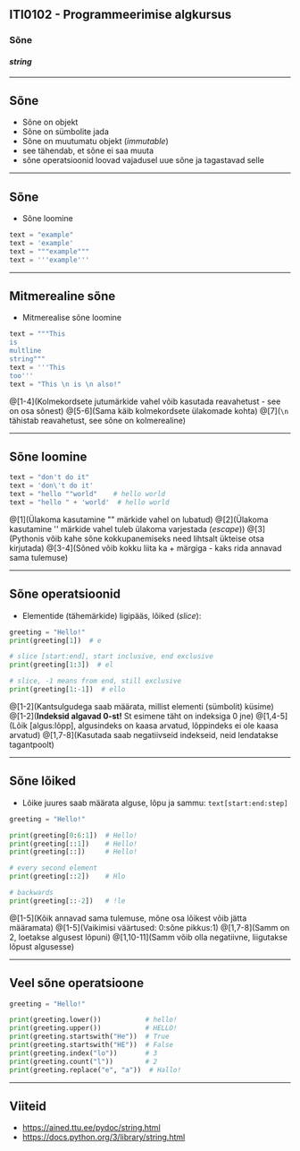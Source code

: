 ## ITI0102 - Programmeerimise algkursus
### Sõne
#### _string_

---

## Sõne

- Sõne on objekt
- Sõne on sümbolite jada
- Sõne on muutumatu objekt (_immutable_)
 - see tähendab, et sõne ei saa muuta
 - sõne operatsioonid loovad vajadusel uue sõne ja tagastavad selle

---

## Sõne

- Sõne loomine

```python
text = "example"
text = 'example'
text = """example"""
text = '''example'''
```
---

## Mitmerealine sõne

- Mitmerealise sõne loomine

```python
text = """This
is
multline
string"""
text = '''This
too'''
text = "This \n is \n also!"

```
@[1-4](Kolmekordsete jutumärkide vahel võib kasutada reavahetust - see on osa sõnest)
@[5-6](Sama käib kolmekordsete ülakomade kohta)
@[7](``\n`` tähistab reavahetust, see sõne on kolmerealine)

---

## Sõne loomine

```python
text = "don't do it"
text = 'don\'t do it'
text = "hello ""world"    # hello world
text = "hello " + 'world'  # hello world

```

@[1](Ülakoma kasutamine "" märkide vahel on lubatud)
@[2](Ülakoma kasutamine '' märkide vahel tuleb ülakoma varjestada (_escape_))
@[3](Pythonis võib kahe sõne kokkupanemiseks need lihtsalt ükteise otsa kirjutada)
@[3-4](Sõned võib kokku liita ka + märgiga - kaks rida annavad sama tulemuse)

---

## Sõne operatsioonid

- Elementide (tähemärkide) ligipääs, lõiked (_slice_):

```python
greeting = "Hello!"
print(greeting[1])  # e

# slice [start:end], start inclusive, end exclusive
print(greeting[1:3])  # el

# slice, -1 means from end, still exclusive
print(greeting[1:-1])  # ello
```

@[1-2](Kantsulgudega saab määrata, millist elementi (sümbolit) küsime)
@[1-2](**Indeksid algavad 0-st!** St esimene täht on indeksiga 0 jne)
@[1,4-5](Lõik [algus:lõpp], algusindeks on kaasa arvatud, lõppindeks ei ole kaasa arvatud)
@[1,7-8](Kasutada saab negatiivseid indekseid, neid lendatakse tagantpoolt)

---

## Sõne lõiked

- Lõike juures saab määrata alguse, lõpu ja sammu: ``text[start:end:step]``

```python
greeting = "Hello!"

print(greeting[0:6:1])  # Hello!
print(greeting[::1])    # Hello!
print(greeting[::])     # Hello!

# every second element
print(greeting[::2])    # Hlo

# backwards
print(greeting[::-2])   # !le
```

@[1-5](Kõik annavad sama tulemuse, mõne osa lõikest võib jätta määramata)
@[1-5](Vaikimisi väärtused: 0:sõne pikkus:1)
@[1,7-8](Samm on 2, loetakse algusest lõpuni)
@[1,10-11](Samm võib olla negatiivne, liigutakse lõpust algusesse)

---

## Veel sõne operatsioone

```python
greeting = "Hello!"

print(greeting.lower())           # hello!
print(greeting.upper())           # HELLO!
print(greeting.startswith("He"))  # True
print(greeting.startswith("HE"))  # False
print(greeting.index("lo"))       # 3
print(greeting.count("l"))        # 2
print(greeting.replace("e", "a"))  # Hallo!
```

---

## Viiteid

- https://ained.ttu.ee/pydoc/string.html
- https://docs.python.org/3/library/string.html
